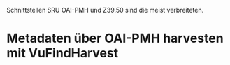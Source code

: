 
Schnittstellen SRU OAI-PMH und Z39.50 sind die meist verbreiteten.
<!-- FOLIEN:
    Z39.50 (Library of Congress) Braucht Software
    SRU - Search/Retrieve via URL (Library of Congress) geht via browser 
    OAI-PMH - Open Archives Initiative Protocol for Metadata Harvesting (Open Archives Initiative) geht via browser

Note:

    Z39.50 ist sehr alt, aber immer noch im Einsatz. Meist wird das modernere SRU als Ergänzung angeboten.
    Während Z39.50 und SRU sich besonders für Live-Abfragen oder gezielten Datenabruf mit vielen Parametern eignet, zielt OAI-PMH vor allem auf größere Datenabzüge und regelmäßige Aktualisierungen.
    Das Schöne an SRU und OAI-PMH ist, dass die Anfragen als Internetadresse (URL) zusammengestellt werden können und direkt über den Browser ohne Zusatzsoftware aufrufbar sind.
-->
# Metadaten über OAI-PMH harvesten mit VuFindHarvest


